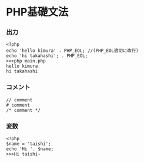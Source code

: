 # PHP基礎文法

### 出力
```
<?php 
echo 'hello kimura' . PHP_EOL; //(PHP_EOL適切に改行)
echo 'hi takahashi'; . PHP_EOL;
>>>php main.php
hello kimura
hi takahashi
```
### コメント
```
// comment
# comment
/* comment */
```
### 変数
```
<?php
$name = 'taishi';
echo 'Hi '. $name;
>>>Hi taishi~ 
```
### 



